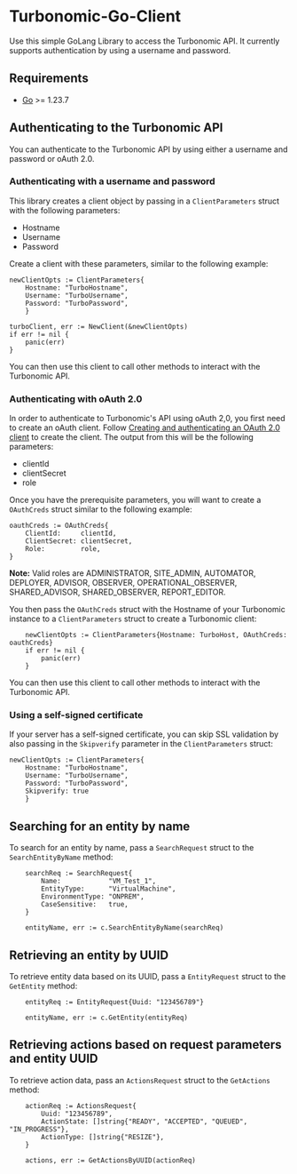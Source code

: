 # Turbonomic-Go-Client

Use this simple GoLang Library to access the Turbonomic API. It currently supports authentication by using a username and password.

## Requirements

- [Go](https://golang.org/doc/install) >= 1.23.7

## Authenticating to the Turbonomic API
You can authenticate to the Turbonomic API by using either a username and password or oAuth 2.0.

### Authenticating with a username and password
This library creates a client object by passing in a `ClientParameters` struct with the following parameters:

- Hostname
- Username
- Password

Create a client with these parameters, similar to the following example:

```
newClientOpts := ClientParameters{
    Hostname: "TurboHostname",
    Username: "TurboUsername",
    Password: "TurboPassword",
    }

turboClient, err := NewClient(&newClientOpts)
if err != nil {
    panic(err)
}
```

You can then use this client to call other methods to interact with the Turbonomic API.

### Authenticating with oAuth 2.0

In order to authenticate to Turbonomic's API using oAuth 2,0, you first need to create an oAuth client.  Follow [Creating and authenticating an OAuth 2.0 client](https://www.ibm.com/docs/en/tarm/8.15.0?topic=cookbook-authenticating-oauth-20-clients-api#cookbook_administration_oauth_authentication__title__4)
to create the client.  The output from this will be the following parameters:
- clientId
- clientSecret
- role

Once you have the prerequisite parameters, you will want to create a `OAuthCreds` struct similar to the following example:

```
oauthCreds := OAuthCreds{
    ClientId:     clientId,
    ClientSecret: clientSecret,
    Role:         role,
}
```

**Note:** Valid roles are ADMINISTRATOR, SITE_ADMIN, AUTOMATOR, DEPLOYER, ADVISOR, OBSERVER, OPERATIONAL_OBSERVER, SHARED_ADVISOR, SHARED_OBSERVER, REPORT_EDITOR.

You then pass the `OAuthCreds` struct with the Hostname of your Turbonomic instance to a `ClientParameters` struct to create a Turbonomic client:

```
	newClientOpts := ClientParameters{Hostname: TurboHost, OAuthCreds: oauthCreds}
    if err != nil {
        panic(err)
    }
```

You can then use this client to call other methods to interact with the Turbonomic API.

### Using a self-signed certificate
If your server has a self-signed certificate, you can skip SSL validation by also passing in the `Skipverify` parameter in the `ClientParameters` struct:

```
newClientOpts := ClientParameters{
    Hostname: "TurboHostname",
    Username: "TurboUsername",
    Password: "TurboPassword",
    Skipverify: true
    }
```

## Searching for an entity by name

To search for an entity by name, pass a `SearchRequest` struct to the `SearchEntityByName` method:

```
    searchReq := SearchRequest{
        Name:            "VM_Test_1",
        EntityType:      "VirtualMachine",
        EnvironmentType: "ONPREM",
        CaseSensitive:   true,
    }

    entityName, err := c.SearchEntityByName(searchReq)
```

## Retrieving an entity by UUID

To retrieve entity data based on its UUID, pass a `EntityRequest` struct to the `GetEntity` method:

```
    entityReq := EntityRequest{Uuid: "123456789"}

    entityName, err := c.GetEntity(entityReq)
```

## Retrieving actions based on request parameters and entity UUID

To retrieve action data, pass an `ActionsRequest` struct to the `GetActions` method:

```
    actionReq := ActionsRequest{
        Uuid: "123456789",
        ActionState: []string{"READY", "ACCEPTED", "QUEUED", "IN_PROGRESS"},
        ActionType: []string{"RESIZE"},
    }

    actions, err := GetActionsByUUID(actionReq)
```

